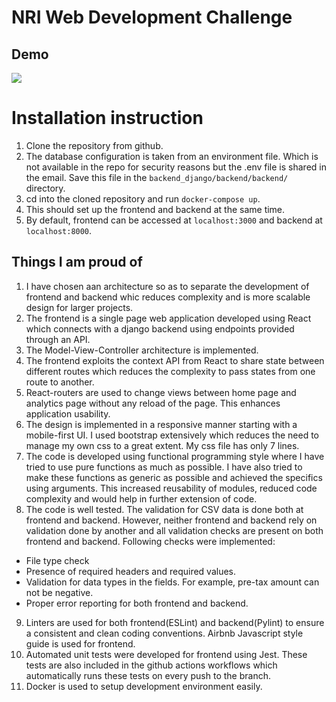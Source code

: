 # NRI Web Development Challenge
## Demo
![](https://github.com/Tez01/webdev-challenge/blob/master/demo.gif)
# Installation instruction
1. Clone the repository from github.
2. The database configuration is taken from an environment file. Which is not available in the repo for security reasons but the .env file is shared in the email. Save this file in the `backend_django/backend/backend/` directory.
3. cd into the cloned repository and run `docker-compose up`.
4. This should set up the frontend and backend at the same time. 
5. By default, frontend can be accessed at `localhost:3000` and backend at `localhost:8000`.

## Things I am proud of
1. I have chosen aan architecture so as to separate the development of frontend and backend whic reduces complexity and is more scalable design for larger projects. 
2. The frontend is a single page web application developed using React which connects with a django backend using endpoints provided through an API.
3. The Model-View-Controller architecture is implemented.
4. The frontend exploits the context API from React to share state between different routes which reduces the complexity to pass states from one route to another.
5. React-routers are used to change views between home page and analytics page without any reload of the page. This enhances application usability.
6. The design is implemented in a responsive manner starting with a mobile-first UI. I used bootstrap extensively  which reduces the need to manage my own css to a great extent. My css file has only 7 lines.
7. The code is developed using functional programming style where I have tried to use pure functions as much as possible. I have also tried to make these functions as generic as possible and achieved the specifics using arguments. This increased reusability of modules, reduced code complexity and would help in further extension of code.
8. The code is well tested. The validation for CSV data is done both at frontend and backend. However, neither frontend and backend rely on validation done by another and all validation checks are present on both frontend and backend. Following checks were implemented:
* File type check
* Presence of required headers and required values.
* Validation for data types in the fields. For example, pre-tax amount can not be negative.
* Proper error reporting for both frontend and backend.
9. Linters are used for both frontend(ESLint) and backend(Pylint) to ensure a consistent and clean coding conventions. Airbnb Javascript style guide is used for frontend.
10. Automated unit tests were developed for frontend using Jest. These tests are also included in the github actions workflows which automatically runs these tests on every push to the branch. 
11. Docker is used to setup development environment easily.
